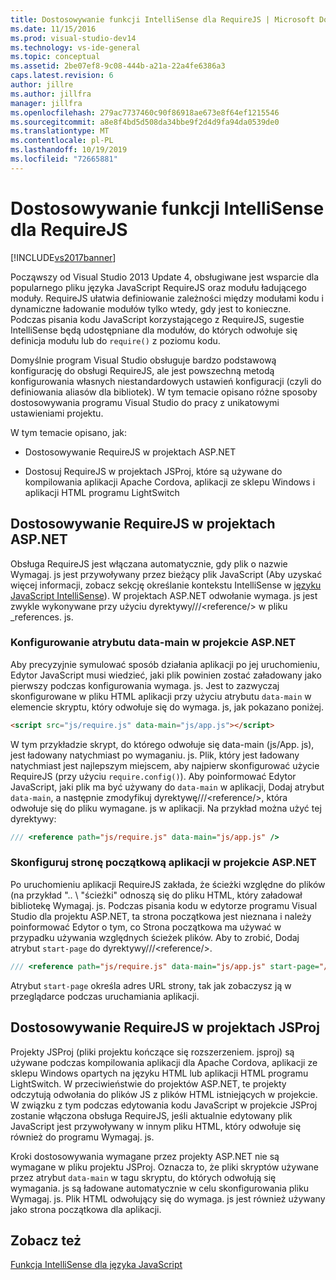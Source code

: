 ```yaml
---
title: Dostosowywanie funkcji IntelliSense dla RequireJS | Microsoft Docs
ms.date: 11/15/2016
ms.prod: visual-studio-dev14
ms.technology: vs-ide-general
ms.topic: conceptual
ms.assetid: 2be07ef8-9c08-444b-a21a-22a4fe6386a3
caps.latest.revision: 6
author: jillre
ms.author: jillfra
manager: jillfra
ms.openlocfilehash: 279ac7737460c90f86918ae673e8f64ef1215546
ms.sourcegitcommit: a8e8f4bd5d508da34bbe9f2d4d9fa94da0539de0
ms.translationtype: MT
ms.contentlocale: pl-PL
ms.lasthandoff: 10/19/2019
ms.locfileid: "72665881"
---
```

# <a name="customizing-intellisense-for-requirejs"></a>Dostosowywanie funkcji IntelliSense dla RequireJS
[!INCLUDE[vs2017banner](../includes/vs2017banner.md)]

Począwszy od Visual Studio 2013 Update 4, obsługiwane jest wsparcie dla popularnego pliku języka JavaScript RequireJS oraz modułu ładującego moduły. RequireJS ułatwia definiowanie zależności między modułami kodu i dynamiczne ładowanie modułów tylko wtedy, gdy jest to konieczne. Podczas pisania kodu JavaScript korzystającego z RequireJS, sugestie IntelliSense będą udostępniane dla modułów, do których odwołuje się definicja modułu lub do `require()` z poziomu kodu.

 Domyślnie program Visual Studio obsługuje bardzo podstawową konfigurację do obsługi RequireJS, ale jest powszechną metodą konfigurowania własnych niestandardowych ustawień konfiguracji (czyli do definiowania aliasów dla bibliotek). W tym temacie opisano różne sposoby dostosowywania programu Visual Studio do pracy z unikatowymi ustawieniami projektu.

 W tym temacie opisano, jak:

- Dostosowywanie RequireJS w projektach ASP.NET

- Dostosuj RequireJS w projektach JSProj, które są używane do kompilowania aplikacji Apache Cordova, aplikacji ze sklepu Windows i aplikacji HTML programu LightSwitch

## <a name="customize-requirejs-in-aspnet-projects"></a>Dostosowywanie RequireJS w projektach ASP.NET
 Obsługa RequireJS jest włączana automatycznie, gdy plik o nazwie Wymagaj. js jest przywoływany przez bieżący plik JavaScript (Aby uzyskać więcej informacji, zobacz sekcję określanie kontekstu IntelliSense w [języku JavaScript IntelliSense](../ide/javascript-intellisense.md)). W projektach ASP.NET odwołanie wymaga. js jest zwykle wykonywane przy użyciu dyrektywy///\<reference/> w pliku _references. js.

### <a name="configure-the-data-main-attribute-in-an-aspnet-project"></a>Konfigurowanie atrybutu data-main w projekcie ASP.NET
 Aby precyzyjnie symulować sposób działania aplikacji po jej uruchomieniu, Edytor JavaScript musi wiedzieć, jaki plik powinien zostać załadowany jako pierwszy podczas konfigurowania wymaga. js. Jest to zazwyczaj skonfigurowane w pliku HTML aplikacji przy użyciu atrybutu `data-main` w elemencie skryptu, który odwołuje się do wymaga. js, jak pokazano poniżej.

```html
<script src="js/require.js" data-main="js/app.js"></script>
```

 W tym przykładzie skrypt, do którego odwołuje się data-main (js/App. js), jest ładowany natychmiast po wymaganiu. js. Plik, który jest ładowany natychmiast jest najlepszym miejscem, aby najpierw skonfigurować użycie RequireJS (przy użyciu `require.config()`). Aby poinformować Edytor JavaScript, jaki plik ma być używany do `data-main` w aplikacji, Dodaj atrybut `data-main`, a następnie zmodyfikuj dyrektywę///\<reference/>, która odwołuje się do pliku wymagane. js w aplikacji. Na przykład można użyć tej dyrektywy:

```javascript
/// <reference path="js/require.js" data-main="js/app.js" />
```

### <a name="configure-the-application-start-page-in-an-aspnet-project"></a>Skonfiguruj stronę początkową aplikacji w projekcie ASP.NET
 Po uruchomieniu aplikacji RequireJS zakłada, że ścieżki względne do plików (na przykład ".. \\ "ścieżki" odnoszą się do pliku HTML, który załadował bibliotekę Wymagaj. js. Podczas pisania kodu w edytorze programu Visual Studio dla projektu ASP.NET, ta strona początkowa jest nieznana i należy poinformować Edytor o tym, co Strona początkowa ma używać w przypadku używania względnych ścieżek plików. Aby to zrobić, Dodaj atrybut `start-page` do dyrektywy///\<reference/>.

```javascript
/// <reference path="js/require.js" data-main="js/app.js" start-page="/app/index.html" />
```

 Atrybut `start-page` określa adres URL strony, tak jak zobaczysz ją w przeglądarce podczas uruchamiania aplikacji.

## <a name="customize-requirejs-in-jsproj-projects"></a>Dostosowywanie RequireJS w projektach JSProj
 Projekty JSProj (pliki projektu kończące się rozszerzeniem. jsproj) są używane podczas kompilowania aplikacji dla Apache Cordova, aplikacji ze sklepu Windows opartych na języku HTML lub aplikacji HTML programu LightSwitch. W przeciwieństwie do projektów ASP.NET, te projekty odczytują odwołania do plików JS z plików HTML istniejących w projekcie. W związku z tym podczas edytowania kodu JavaScript w projekcie JSProj zostanie włączona obsługa RequireJS, jeśli aktualnie edytowany plik JavaScript jest przywoływany w innym pliku HTML, który odwołuje się również do programu Wymagaj. js.

 Kroki dostosowywania wymagane przez projekty ASP.NET nie są wymagane w pliku projektu JSProj. Oznacza to, że pliki skryptów używane przez atrybut `data-main` w tagu skryptu, do których odwołują się wymagania. js są ładowane automatycznie w celu skonfigurowania pliku Wymagaj. js. Plik HTML odwołujący się do wymaga. js jest również używany jako strona początkowa dla aplikacji.

## <a name="see-also"></a>Zobacz też
 [Funkcja IntelliSense dla języka JavaScript](../ide/javascript-intellisense.md)
